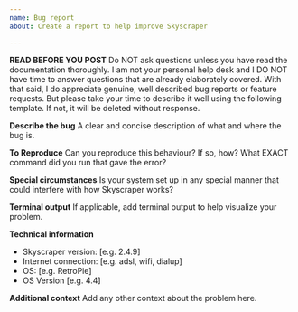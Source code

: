 ```yaml
---
name: Bug report
about: Create a report to help improve Skyscraper

---
```


**READ BEFORE YOU POST**
Do NOT ask questions unless you have read the documentation thoroughly. I am not your personal help desk and I DO NOT have time to answer questions that are already elaborately covered. With that said, I do appreciate genuine, well described bug reports or feature requests. But please take your time to describe it well using the following template. If not, it will be deleted without response.

**Describe the bug**
A clear and concise description of what and where the bug is.

**To Reproduce**
Can you reproduce this behaviour? If so, how? What EXACT command did you run that gave the error?

**Special circumstances**
Is your system set up in any special manner that could interfere with how Skyscraper works?

**Terminal output**
If applicable, add terminal output to help visualize your problem.

**Technical information**
 - Skyscraper version: [e.g. 2.4.9]
 - Internet connection: [e.g. adsl, wifi, dialup]
 - OS: [e.g. RetroPie]
 - OS Version [e.g. 4.4]

**Additional context**
Add any other context about the problem here.
